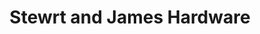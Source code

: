 ---
title: "Stewrt and James Hardware"
address: "Stewart and James Hardware, 20 Main Street, Rathfriland, Down"
tel: "+44 (0)28 4063 0601"
county: "Down"
category: "Coarse Angling"
type: "Content"
lat: "54.17662811279297"
lng: "-6.339670181274414"
---